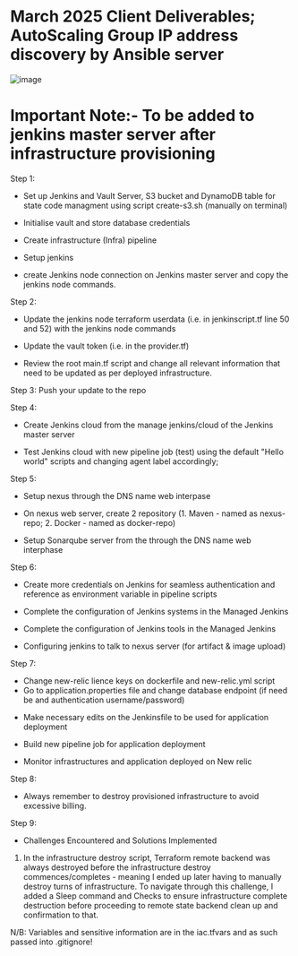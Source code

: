 # March 2025 Client Deliverables; AutoScaling Group IP address discovery by Ansible server

![image](https://github.com/user-attachments/assets/3fd22c52-f6a8-4b6b-80ba-cb75e157d41d)


# Important Note:- To be added to jenkins master server after infrastructure provisioning
<!-- #sudo cat <<EOT>> /etc/docker/daemon.json
{
  "insecure-registries" : ["${var.nexus-ip}:8085"]
}
EOT -->


Step 1: 
- Set up Jenkins and Vault Server, S3 bucket and DynamoDB table for state code managment using script create-s3.sh (manually on terminal)
  <!-- 
  - From the main directory do sh create-s3.sh to provision jenkins and vault server

  Install necessary plugins to extend jenkins functionalities
  Docker(commons, pipeline, API,...), ssh agent, Sonarqube scanner, Slack, maven-integration, pipeline stage view, terraform, nexus artifact uploader, owaps depenpency, owaps zap, git, github, (git client)

   -  Also configure terraform in the Jenkins tools
   -  Not necessary, already in user-data script: Configure Docker in the Jenkins tools also (name=docker, install automatically=from docker.com, download=latest)

   - In the system settings, configure terraform - install automatically, version (50312 linux - amd64)

   -->

- Initialise vault and store database credentials
<!-- 
- cd into jenkins-vault_server & ssh into the vault server (IP can be found on main.tf also) using the vault-pri-key.pem created.
- Then do vault operator init; vault login; vault secrets enable -path=secret/kv; vault kv put secret/database username=petclinic password=petclinic (copy out the vault token to be updated in provider.tf script)
-->

- Create infrastructure (Infra) pipeline    
<!--
using 1st Jenkinsfile with terraform script (init,fmt,validate, plan, approval, $action) - click lightweight checkout
Ensuring it is parameterised (action - apply/destroy) - 

Not sure though: #You might need to comment out the profile in backend.tf and provider.tf during infra-pipeline build!
-->

- Setup jenkins
<!-- 
- Add your git account in credentials (username with password - as kind, use git-token in the password space, ID:git-cred)

- Set up git SCM for the infra pipeline, use jenkinsfile with terraform steps and build.

- Among other steps, check and download SSH keypair from Jenkins infra-pipeline workspace directory, save/replace in local repo, then also give permission using the chmod 400 .pem, (thereafter add keypair to Jenkins global credentials). (This can be done from the cli command as well by ssh into Master server and go to workspace directory)

- Duplicate cli terminal and SSH into jenkins node server using keypair from workspace, check jenkins node ip from console output for ssh purposes -> ssh -i .pem ec2-user@jenkins-node-IP; then exit

- DNS name: jenkins.hullerdata.com (N/B)
--> 

- create Jenkins node connection on Jenkins master server and copy the jenkins node commands.    
<!-- 
Create (new) SSH credentials -using SSH username with private key selection, among other settings paste private key of the slave instance (cat ...pem to get)!

Return back to managed jenkins - nodes- and create the node; type=permanent agent, name= to be used can be found in the jenkinscript.tf (for node)
Number of executors = 1
remote root directory = /opt/build
label=(should be same as node agent specified on jenkinsfile)
usage=as much as possible
launch method = via SSH
under Host, add the private IP of the slave node and select the SSH credential created earlier
Host key verification strategy: Manually trusted .....
Availability: keep this agent online as much as possible

SAVE
Then click on jenkins-node created, you will see some commands, copy the appropriate one -                                  
-->


Step 2:
- Update the jenkins node terraform userdata (i.e. in jenkinscript.tf line 50 and 52) with the jenkins node commands
<!--
/Ensuring you also use current master jenkins ip address in both lines 50 and 52/
SSH into the jenkins node public Ip server (details can be found from the console output of the infra-pipeline),

run line 50 command on the cli terminal, followed by 51 and 52 (A connected output should be revealed in the cli terminal)
-->

- Update the vault token (i.e. in the provider.tf)
<!--
- Update your vpc and subnet ids (i.e. in the root main.tf) - The last command in the create-s3.sh automatically does this though!
-->
- Review the root main.tf script and change all relevant information that need to be updated as per deployed infrastructure.


Step 3:
Push your update to the repo


Step 4: 
- Create Jenkins cloud from the manage jenkins/cloud of the Jenkins master server
<!--
(Don't bother on this, already in userdata script -> SSH using infra pem, into jenkins cloud (ubuntu) and do sudo hostnamectl to set-hostname to jenkins-cloud, before exiting; Do same for jenkins node (ec2-user)!)

name=docker-slave (or jenkins-cloud); click Docker Cloud details and configure;
docker host uri: tcp://check console output for jenkins cloud public IP:port number(4243)
server credentials - Create a credential on Jenkins using username and password (Jenkins/password), ID: docker-cred (to be used below later)
click enabled; test connection

click=> Docker Agent template -> Add Docker template;
label=docker-slave (or jenkins-slave)
click Enabled
Name=docker-slave  (or jenkins-slave)
Docker Image = Pick image built name from user_data of jenkins-docker.tf (line 22) or SSH into Jenkins docker slave and do "docker image ls" to get image name!
Remote File System Root = /home/jenkins
Pull strategy - "never pull"
Connect method - "connect with SSH"
#server credentials - Create a credential on Jenkins using username and password (Jenkins/password), ID: docker-cred.
SSH key - "use configured SSH credentials (and select appropriate jenkins credential in the dropdown)
Host key verification strategy: Non verifying

AND SAVE
-->

- Test Jenkins cloud with new pipeline job (test) using the default "Hello world" scripts and changing agent label accordingly;
<!-- 
pipeline {
        agent {
           label "jenkins-cloud"
        }
        stages {
            stage('Hello') {
               steps {
                  echo 'Hello World'
               }
            }
        }
    }

click also use Groovy Sandbox
And Build

And using same pipeline job and script, with only changing of agent label to "jenkins-node", test the second slave;
pipeline {
        agent {
           label "jenkins-node"
        }
        stages {
            stage('Hello') {
               steps {
                  echo 'Hello World'
               }
            }
        }
    }

-->

Step 5:
- Setup nexus through the DNS name web interpase
<!-- 
DNS name: nexus.hullerdata.com (N/B)
SSH into nexus server on the CLI
Click sign in on the web interphase of the nexus server

cat pop-up directory of the web interphase onto nexus cli to copy password; username=admin
change password; => admin123 (disable anonymous access!)
-->

- On nexus web server, create 2 repository (1. Maven - named as nexus-repo; 2. Docker - named as docker-repo)
<!--
From the settings icon!
maven2hosted; version policy - "Mixed"
Deployment policy - "allow redeploy"
Docker hosted; http-> Enter docker second port (8085), Enable VI API
Realms; click and save "Docker Bearer Token"
-->

- Setup Sonarqube server from the through the DNS name web interphase
<!--
DNS name: sonarqube.hullerdata.com (N/B)
admin & admin (==> new password = admin123)
Setup webhook between sonarqube & Jenkins; Administration -> configuration -> webhook -> https://jenkins DNS url - hullerdata/sonarqube-webhook/
Security -> user -> tokens -> generate tokens
create credentials (sonar-cred) on Jenkins (secret text) with the token
-->

Step 6:
- Create more credentials on Jenkins for seamless authentication and reference as environment variable in pipeline scripts
<!--

secret text; ansible-ip (N/B: Private IP, can be gotten from jenkins console output or your AWS console page)
secret text: nvd-key (for OWASP API Key)
secret text: from slack, copy channel name and use as secret (ID: slack-channel)

secret text: slack-cred;
  -- On desired slack channel, scroll down on the left to Add Apps -> Jenkins CI -> Configuration -> Add to slack -> choose a channel -> Add JenkinsCI integration -> scroll down and copy token to use on Jenkins credential setup

password; admin/admin123 => Nexus-cred
secret text; admin => nexus-username
secret text; admin123 => nexus-password

secret text; from jenkins console output, get nexus public IP:8085 and use (ID:nexus-repo) 
secret text; set up credentials for private infrastructure SSH key to be used by ansible in pipeline to deploy to stage and production [ID:ansible-key]

password; username(jenkins)/password() to jenkins server I suppose! (ID: jenkins-pass)        #Unresolved!
-->

- Complete the configuration of Jenkins systems in the Managed Jenkins
<!--
Sonarqube; (name: sonarqube) check Environment variable, fill Server URL, and authentication token
Slack; workspace name (Cloudhight), Credentials (slack-cred), Default channel/Member ID (Channel name) => test click connection
-->

- Complete the configuration of Jenkins tools in the Managed Jenkins
<!--
SSH into the jenkins-slave node on the cli and do mvn -v

Set up JDK (name -java) - copy java-version details on cli into "JAVA_HOME" on jenkins JDK tools - uninstall automatically.
Maven installations (name -maven) - Copy for "MAVEN_Home" on cli server.

Dependency-Check (name -> DP-Check); Click on install automatically and select Github
-->

- Configuring jenkins to talk to nexus server (for artifact & image upload)
<!--
1) SSH into the jenkins master server ?using the vault-pri-key....created? (first cd into jenkins-vault_server folder), text edit /etc/docker/daemon.json, and add this from the jenkins-docker.tf script - this makes it possible to use master jenkins to deploy on nexus!

{
   "insecure-registries" : [actual nexus public IP obtainable from console output:8085"]
}

On same CLI run:
     sudo systemctl daemon-reload 
     sudo systemctl restart docker

2) Repeat same step for Jenkins node! (Actually ignore this step since the user_data script is doing this for the node slave in the set up and no need to manually add)
-->

Step 7:
- Change new-relic lience keys on dockerfile and new-relic.yml script
- Go to application.properties file and change database endpoint (if need be and authentication username/password)
<!--
The lastest rds-endpoint can be obtained from the Console output of the infrastructure pipeline job
-->

- Make necessary edits on the Jenkinsfile to be used for application deployment

- Build new pipeline job for application deployment
<!--
You can use any name for your pipeline (Pet-adoption)
use Olalere1-present branch of the US team Git repo as the Git SCM for your application pipeline build job!

Hardcode slack channel name (instead of using variable - $SLACK_CHANNEL) with specific channel to be used in the jenkinsfile, if slack notification fails in pipeline build.

echo “${var.private-key-name}” >> /home/ec2-user/.ssh/id_rsa; you might be having challenge ssh-ing from Baston host server to Ansible, that maybe if the key is not copied in the script to the id_rsa; as such you will have to copy it over manually using the text editor (vi)

Troubleshooting note: Always remember to ssh into a server, a check (cat) or edit (vi) script and then rerun (sh). Using this (cat /var/log/cloud-init-output.log) also to troubleshoot instance with running container might help.

Troubleshooting note: Also possibility of checking things manually on your AWS console to fix like - subnet, security group, picking IP address etc
-->

- Monitor infrastructures and application deployed on New relic
<!--
On new relic web interface, go to All Entities - Hosts - click specific infrastructure to see dashboard
On new relic web interface, go to All Entities - Services (APM) - click specific application deployed, to see dashboard.
-->

Step 8: 
- Always remember to destroy provisioned infrastructure to avoid excessive billing.


Step 9: 
- Challenges Encountered and Solutions Implemented

1. In the infrastructure destroy script, Terraform remote backend was always destroyed before the infrastructure destroy commences/completes - meaning I ended up later having to manually destroy turns of infrastructure. To navigate through this challenge, I added a Sleep command and Checks to ensure infrastructure complete destruction before proceeding to remote state backend clean up and confirmation to that.





N/B: Variables and sensitive information are in the iac.tfvars and as such passed into .gitignore!


